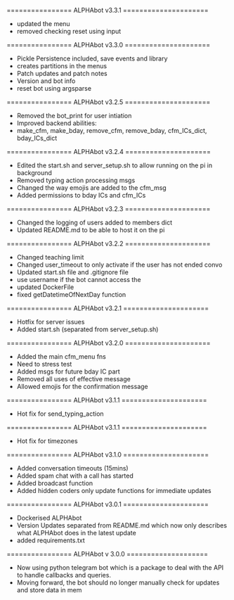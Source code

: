 ================ ALPHAbot v3.3.1 =====================
- updated the menu
- removed checking reset using input

================ ALPHAbot v3.3.0 =====================
- Pickle Persistence included, save events and library
- creates partitions in the menus
- Patch updates and patch notes
- Version and bot info
- reset bot using argsparse

================ ALPHAbot v3.2.5 =====================
- Removed the bot_print for user intiation
- Improved backend abilities:
- make_cfm, make_bday, remove_cfm, remove_bday, cfm_ICs_dict, bday_ICs_dict

================ ALPHAbot v3.2.4 =====================
- Edited the start.sh and server_setup.sh to allow running on the pi in background
- Removed typing action processing msgs
- Changed the way emojis are added to the cfm_msg
- Added permissions to bday ICs and cfm_ICs

================ ALPHAbot v3.2.3 =====================
- Changed the logging of users added to members dict
- Updated README.md to be able to host it on the pi

================ ALPHAbot v3.2.2 =====================
- Changed teaching limit
- Changed user_timeout to only activate if the user has not ended convo
- Updated start.sh file and .gitignore file
- use username if the bot cannot access the
- updated DockerFile
- fixed getDatetimeOfNextDay function

================ ALPHAbot v3.2.1 =====================
- Hotfix for server issues
- Added start.sh (separated from server_setup.sh)

================ ALPHAbot v3.2.0 =====================
- Added the main cfm_menu fns
- Need to stress test
- Added msgs for future bday IC part
- Removed all uses of effective message
- Allowed emojis for the confirmation message

================ ALPHAbot v3.1.1 =====================
- Hot fix for send_typing_action

================ ALPHAbot v3.1.1 =====================
- Hot fix for timezones

================ ALPHAbot v3.1.0 =====================
- Added conversation timeouts (15mins)
- Added spam chat with a call has started
- Added broadcast function
- Added hidden coders only update functions for immediate updates

================ ALPHAbot v3.0.1 =====================
- Dockerised ALPHAbot
- Version Updates separated from README.md which now only describes what ALPHAbot does in the latest update
- added requirements.txt

================ ALPHAbot v 3.0.0 ====================
- Now using python telegram bot which is a package to deal with the API to handle callbacks and queries.
- Moving forward, the bot should no longer manually check for updates and store data in mem